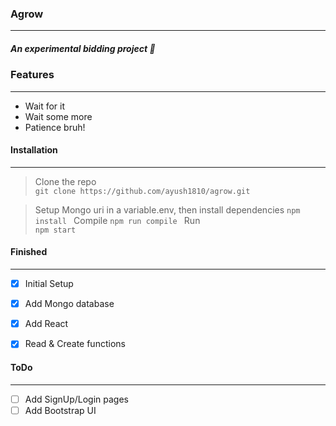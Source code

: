 ### Agrow 
---
##### An _experimental_ bidding project :rocket:


### Features
---
* Wait for it 
* Wait some more
* Patience bruh! 


#### Installation
---
> Clone the repo  
    ```
    git clone https://github.com/ayush1810/agrow.git
    ```

> Setup Mongo uri in a variable.env, then install dependencies
    ```
    npm install 
    ```
> Compile
    ```
    npm run compile 
    ```
> Run     
    ```
    npm start
    ```


#### Finished 
---  
- [x] Initial Setup
- [x] Add Mongo database
- [x] Add React 
- [x] Read & Create functions


#### ToDo
---  
- [ ] Add SignUp/Login pages
- [ ] Add Bootstrap UI